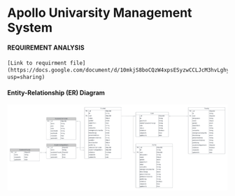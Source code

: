 # Apollo Univarsity Management System

#### REQUIREMENT ANALYSIS
    [Link to requirment file] (https://docs.google.com/document/d/10mkjS8boCQzW4xpsESyzwCCLJcM3hvLghyD_TeXPBx0/edit?usp=sharing)

#### Entity-Relationship (ER) Diagram

   ![UPDATED ER DIAGRAM](./Final.png)